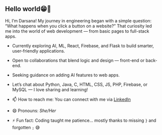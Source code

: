 ## Hello world😁👋

Hi, I’m Darsana! My journey in engineering began with a simple question: “What happens when you click a button on a website?” That curiosity led me into the world of web development — from basic pages to full-stack apps.

- Currently exploring AI, ML, React, Firebase, and Flask to build smarter, user-friendly applications.

- Open to collaborations that blend logic and design — front-end or back-end.
  
- Seeking guidance on adding AI features to web apps.
  
- Let’s chat about Python, Java, C, HTML, CSS, JS, PHP, Firebase, or MySQL — I love sharing and learning!

- 📫 How to reach me: You can connect with me via [LinkedIn](https://www.linkedin.com/in/darsanar/)

- 😄 Pronouns: *She/Her*

- ⚡ Fun fact: Coding taught me patience… mostly thanks to missing `}` and forgotten `;` 😅

